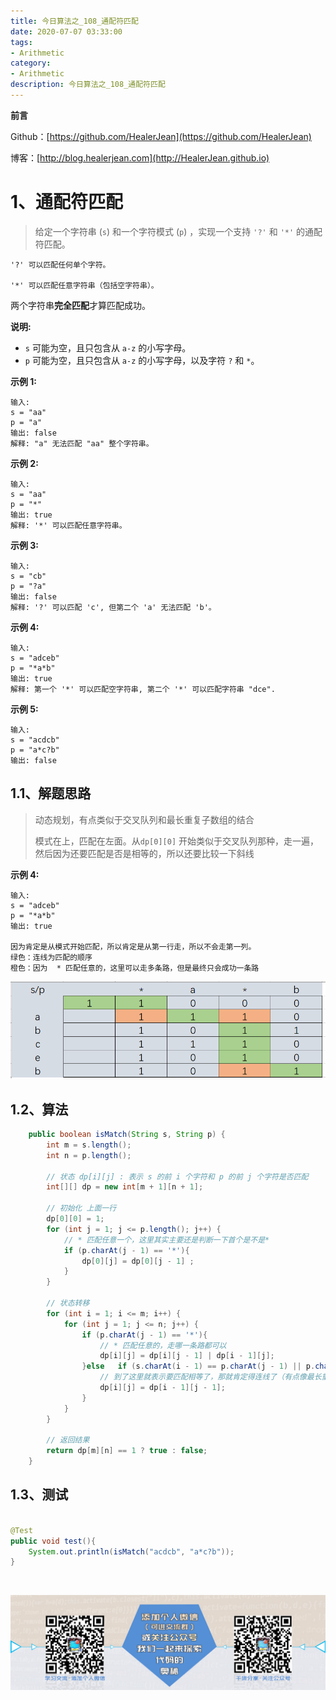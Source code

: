 ```yaml
---
title: 今日算法之_108_通配符匹配
date: 2020-07-07 03:33:00
tags: 
- Arithmetic
category: 
- Arithmetic
description: 今日算法之_108_通配符匹配
---
```


**前言**     

 Github：[https://github.com/HealerJean](https://github.com/HealerJean)         

 博客：[http://blog.healerjean.com](http://HealerJean.github.io)          



# 1、通配符匹配
> 给定一个字符串 (`s`) 和一个字符模式 (`p`) ，实现一个支持 `'?'` 和 `'*'` 的通配符匹配。



```
'?' 可以匹配任何单个字符。

'*' 可以匹配任意字符串（包括空字符串）。
```

两个字符串**完全匹配**才算匹配成功。

**说明:**

- `s` 可能为空，且只包含从 `a-z` 的小写字母。
- `p` 可能为空，且只包含从 `a-z` 的小写字母，以及字符 `?` 和 `*`。

**示例 1:**

```
输入:
s = "aa"
p = "a"
输出: false
解释: "a" 无法匹配 "aa" 整个字符串。
```

**示例 2:**

```
输入:
s = "aa"
p = "*"
输出: true
解释: '*' 可以匹配任意字符串。
```

**示例 3:**

```
输入:
s = "cb"
p = "?a"
输出: false
解释: '?' 可以匹配 'c', 但第二个 'a' 无法匹配 'b'。
```

**示例 4:**

```
输入:
s = "adceb"
p = "*a*b"
输出: true
解释: 第一个 '*' 可以匹配空字符串, 第二个 '*' 可以匹配字符串 "dce".
```

**示例 5:**

```
输入:
s = "acdcb"
p = "a*c?b"
输出: false
```



## 1.1、解题思路 

> 动态规划，有点类似于交叉队列和最长重复子数组的结合     
>
> 模式在上，匹配在左面。从`dp[0][0]` 开始类似于交叉队列那种，走一遍，然后因为还要匹配是否是相等的，所以还要比较一下斜线

**示例 4:**

```
输入:
s = "adceb"
p = "*a*b"
输出: true  

因为肯定是从模式开始匹配，所以肯定是从第一行走，所以不会走第一列。
绿色：连线为匹配的顺序   
橙色：因为  * 匹配任意的，这里可以走多条路，但是最终只会成功一条路
```



![image-20200707172350605](https://raw.githubusercontent.com/HealerJean/HealerJean.github.io/master/blogImages/image-20200707172350605.png)





## 1.2、算法

```java
    public boolean isMatch(String s, String p) {
        int m = s.length();
        int n = p.length();

        // 状态 dp[i][j] : 表示 s 的前 i 个字符和 p 的前 j 个字符是否匹配
        int[][] dp = new int[m + 1][n + 1];

        // 初始化 上面一行
        dp[0][0] = 1;
        for (int j = 1; j <= p.length(); j++) {
            // * 匹配任意一个，这里其实主要还是判断一下首个是不是*
            if (p.charAt(j - 1) == '*'){
                dp[0][j] = dp[0][j - 1] ;
            }
        }

        // 状态转移
        for (int i = 1; i <= m; i++) {
            for (int j = 1; j <= n; j++) {
                if (p.charAt(j - 1) == '*'){
                    // * 匹配任意的，走哪一条路都可以
                    dp[i][j] = dp[i][j - 1] | dp[i - 1][j];
                }else   if (s.charAt(i - 1) == p.charAt(j - 1) || p.charAt(j - 1) == '?') {
                    // 到了这里就表示要匹配相等了，那就肯定得连线了（有点像最长重复子数组）。
                    dp[i][j] = dp[i - 1][j - 1];
                }
            }
        }

        // 返回结果
        return dp[m][n] == 1 ? true : false;
    }
```




## 1.3、测试 

```java

@Test
public void test(){
    System.out.println(isMatch("acdcb", "a*c?b"));
}
```



​          

![ContactAuthor](https://raw.githubusercontent.com/HealerJean/HealerJean.github.io/master/assets/img/artical_bottom.jpg)



<link rel="stylesheet" href="https://unpkg.com/gitalk/dist/gitalk.css">

<script src="https://unpkg.com/gitalk@latest/dist/gitalk.min.js"></script> 
<div id="gitalk-container"></div>    
 <script type="text/javascript">
    var gitalk = new Gitalk({
		clientID: `1d164cd85549874d0e3a`,
		clientSecret: `527c3d223d1e6608953e835b547061037d140355`,
		repo: `HealerJean.github.io`,
		owner: 'HealerJean',
		admin: ['HealerJean'],
		id: '1N4vwa8zH5ejSk7i',
    });
    gitalk.render('gitalk-container');
</script> 

